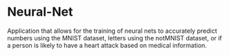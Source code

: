 # Neural-Net

Application that allows for the training of neural nets to accurately predict numbers using the MNIST dataset, letters using the notMNIST dataset, or if a person is likely to have a heart attack based on medical information.
